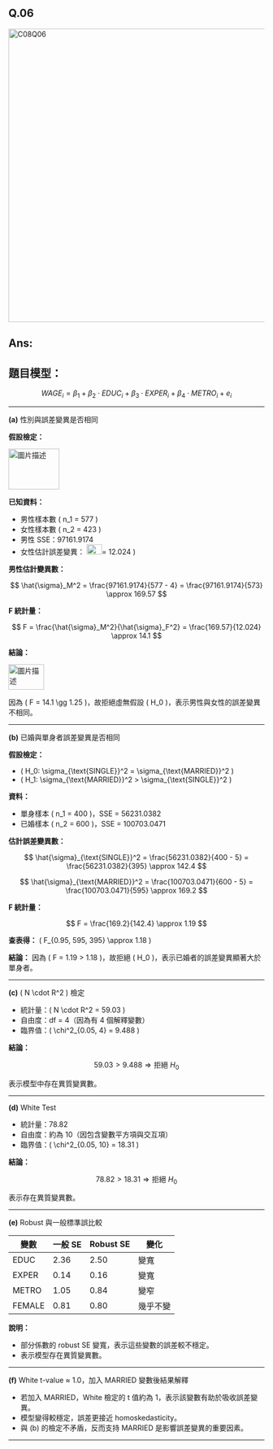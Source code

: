 ## Q.06

<img width="577" alt="C08Q06" src="https://github.com/user-attachments/assets/7485f4a2-a866-415a-8cb8-f25567a9586a" />


## Ans:

## 題目模型：

$$
WAGE_i = \beta_1 + \beta_2 \cdot EDUC_i + \beta_3 \cdot EXPER_i + \beta_4 \cdot METRO_i + e_i
$$

---

**(a)** 性別與誤差變異是否相同

**假設檢定：**

<img src="https://github.com/user-attachments/assets/5147822f-cb8c-4b52-9919-045a67897b08" alt="圖片描述" width="100" height="80" />


**已知資料：**

- 男性樣本數 \( n_1 = 577 \)
- 女性樣本數 \( n_2 = 423 \)
- 男性 SSE：97161.9174
- 女性估計誤差變異：
  <img src="https://github.com/user-attachments/assets/36452df5-9e2f-41d4-b8fb-a2ea77f72998" alt="圖片描述" width="30" height="20" />= 12.024 \)

**男性估計變異數：**

$$
\hat{\sigma}_M^2 = \frac{97161.9174}{577 - 4} = \frac{97161.9174}{573} \approx 169.57
$$

**F 統計量：**

$$
F = \frac{\hat{\sigma}_M^2}{\hat{\sigma}_F^2} = \frac{169.57}{12.024} \approx 14.1
$$

**結論：**

 <img src="https://github.com/user-attachments/assets/e0cc0746-2d0a-46ae-abfe-c6c5d6806d06" alt="圖片描述" width="70" height="50" />

因為 \( F = 14.1 \gg 1.25 \)，故拒絕虛無假設 \( H_0 \)，表示男性與女性的誤差變異不相同。

---

**(b)** 已婚與單身者誤差變異是否相同

**假設檢定：**

- \( H_0: \sigma_{\text{SINGLE}}^2 = \sigma_{\text{MARRIED}}^2 \)
- \( H_1: \sigma_{\text{MARRIED}}^2 > \sigma_{\text{SINGLE}}^2 \)

**資料：**

- 單身樣本 \( n_1 = 400 \)，SSE = 56231.0382
- 已婚樣本 \( n_2 = 600 \)，SSE = 100703.0471

**估計誤差變異數：**

$$
\hat{\sigma}_{\text{SINGLE}}^2 = \frac{56231.0382}{400 - 5} = \frac{56231.0382}{395} \approx 142.4
$$

$$
\hat{\sigma}_{\text{MARRIED}}^2 = \frac{100703.0471}{600 - 5} = \frac{100703.0471}{595} \approx 169.2
$$

**F 統計量：**

$$
F = \frac{169.2}{142.4} \approx 1.19
$$

**查表得：** \( F_{0.95, 595, 395} \approx 1.18 \)

**結論：** 因為 \( F = 1.19 > 1.18 \)，故拒絕 \( H_0 \)，表示已婚者的誤差變異顯著大於單身者。

---

**(c)** \( N \cdot R^2 \) 檢定

- 統計量：\( N \cdot R^2 = 59.03 \)
- 自由度：df = 4（因為有 4 個解釋變數）
- 臨界值：\( \chi^2_{0.05, 4} = 9.488 \)

**結論：**

$$
59.03 > 9.488 \Rightarrow \text{拒絕 } H_0
$$

表示模型中存在異質變異數。

---

**(d)** White Test

- 統計量：78.82
- 自由度：約為 10（因包含變數平方項與交互項）
- 臨界值：\( \chi^2_{0.05, 10} = 18.31 \)

**結論：**

$$
78.82 > 18.31 \Rightarrow \text{拒絕 } H_0
$$

表示存在異質變異數。

---

**(e)** Robust 與一般標準誤比較

| 變數   | 一般 SE | Robust SE | 變化     |
|--------|---------|-----------|----------|
| EDUC   | 2.36    | 2.50      | 變寬     |
| EXPER  | 0.14    | 0.16      | 變寬     |
| METRO  | 1.05    | 0.84      | 變窄     |
| FEMALE | 0.81    | 0.80      | 幾乎不變 |

**說明：**

- 部分係數的 robust SE 變寬，表示這些變數的誤差較不穩定。
- 表示模型存在異質變異數。

---

**(f)** White t-value ≈ 1.0，加入 MARRIED 變數後結果解釋

- 若加入 MARRIED，White 檢定的 t 值約為 1，表示該變數有助於吸收誤差變異。
- 模型變得較穩定，誤差更接近 homoskedasticity。
- 與 (b) 的檢定不矛盾，反而支持 MARRIED 是影響誤差變異的重要因素。



---





